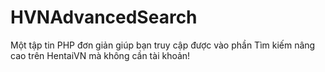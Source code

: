 # HVNAdvancedSearch
Một tập tin PHP đơn giản giúp bạn truy cập được vào phần Tìm kiếm nâng cao trên HentaiVN mà không cần tài khoản!
